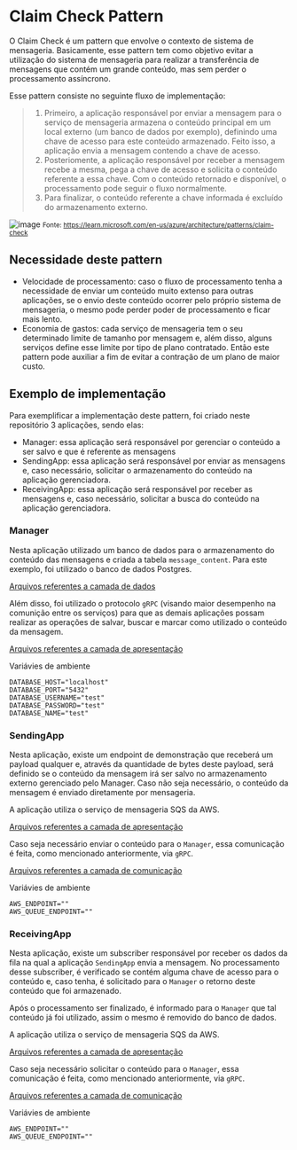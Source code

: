 # Claim Check Pattern
O Claim Check é um pattern que envolve o contexto de sistema de mensageria. Basicamente, esse pattern tem como objetivo evitar a utilização do sistema de mensageria para realizar a transferência de mensagens que contém um grande conteúdo, mas sem perder o processamento assíncrono.

Esse pattern consiste no seguinte fluxo de implementação:
> 1. Primeiro, a aplicação responsável por enviar a mensagem para o serviço de mensageria armazena o conteúdo principal em um local externo (um banco de dados por exemplo), definindo uma chave de acesso para este conteúdo armazenado. Feito isso, a aplicação envia a mensagem contendo a chave de acesso.
> 2. Posteriomente, a aplicação responsável por receber a mensagem recebe a mesma, pega a chave de acesso e solicita o conteúdo referente a essa chave. Com o conteúdo retornado e disponível, o processamento pode seguir o fluxo normalmente.
> 3. Para finalizar, o conteúdo referente a chave informada é excluído do armazenamento externo.

![image](https://github.com/martineli17/pattern-claim-check/assets/50757499/bafa89b5-7b7a-46fb-a57e-9ce95b86cfdc)
<small>Fonte: https://learn.microsoft.com/en-us/azure/architecture/patterns/claim-check</small>

## Necessidade deste pattern
- Velocidade de processamento: caso o fluxo de processamento tenha a necessidade de enviar um conteúdo muito extenso para outras aplicações, se o envio deste conteúdo ocorrer pelo próprio sistema de mensageria, o mesmo pode perder poder de processamento e ficar mais lento.
- Economia de gastos: cada serviço de mensageria tem o seu determinado limite de tamanho por mensagem e, além disso, alguns serviços define esse limite por tipo de plano contratado. Então este pattern pode auxiliar a fim de evitar a contração de um plano de maior custo.

## Exemplo de implementação
Para exemplificar a implementação deste pattern, foi criado neste repositório 3 aplicações, sendo elas:
- Manager: essa aplicação será responsável por gerenciar o conteúdo a ser salvo e que é referente as mensagens
- SendingApp: essa aplicação será responsável por enviar as mensagens e, caso necessário, solicitar o armazenamento do conteúdo na aplicação gerenciadora.
- ReceivingApp: essa aplicação será responsável por receber as mensagens e, caso necessário, solicitar a busca do conteúdo na aplicação gerenciadora.

### Manager
Nesta aplicação utilizado um banco de dados para o armazenamento do conteúdo das mensagens e criada a tabela `message_content`. Para este exemplo, foi utilizado o banco de dados Postgres.

[Arquivos referentes a camada de dados](https://github.com/martineli17/pattern-claim-check/tree/master/manager/src/infra/data)

Além disso, foi utilizado o protocolo `gRPC` (visando maior desempenho na comunição entre os serviços) para que as demais aplicações possam realizar as operações de salvar, buscar e marcar como utilizado o conteúdo da mensagem.

[Arquivos referentes a camada de apresentação](https://github.com/martineli17/pattern-claim-check/tree/master/manager/src/apresentation/grpc)

Variávies de ambiente
```
DATABASE_HOST="localhost"
DATABASE_PORT="5432"
DATABASE_USERNAME="test"
DATABASE_PASSWORD="test"
DATABASE_NAME="test"
```

### SendingApp
Nesta aplicação, existe um endpoint de demonstração que receberá um payload qualquer e, através da quantidade de bytes deste payload, será definido se o conteúdo da mensagem irá ser salvo no armazenamento externo gerenciado pelo Manager. Caso não seja necessário, o conteúdo da mensagem é enviado diretamente por mensageria.

A aplicação utiliza o serviço de mensageria SQS da AWS.

[Arquivos referentes a camada de apresentação](https://github.com/martineli17/pattern-claim-check/tree/master/sending-app/src/apresentation/controllers)

Caso seja necessário enviar o conteúdo para o `Manager`, essa comunicação é feita, como mencionado anteriormente, via `gRPC`.

[Arquivos referentes a camada de comunicação](https://github.com/martineli17/pattern-claim-check/tree/master/sending-app/src/infra/integrations/message-content)

Variávies de ambiente
```
AWS_ENDPOINT=""
AWS_QUEUE_ENDPOINT=""
```

### ReceivingApp
Nesta aplicação, existe um subscriber responsável por receber os dados da fila na qual a aplicação `SendingApp` envia a mensagem. No processamento desse subscriber, é verificado se contém alguma chave de acesso para o conteúdo e, caso tenha, é solicitado para o `Manager` o retorno deste conteúdo que foi armazenado.

Após o processamento ser finalizado, é informado para o `Manager` que tal conteúdo já foi utilizado, assim o mesmo é removido do banco de dados.

A aplicação utiliza o serviço de mensageria SQS da AWS. 

[Arquivos referentes a camada de apresentação](https://github.com/martineli17/pattern-claim-check/tree/master/receiving-app/src/apresentation/broker-subscribers)

Caso seja necessário solicitar o conteúdo para o `Manager`, essa comunicação é feita, como mencionado anteriormente, via `gRPC`.

[Arquivos referentes a camada de comunicação](https://github.com/martineli17/pattern-claim-check/tree/master/receiving-app/src/infra/integrations/message-content)

Variávies de ambiente
```
AWS_ENDPOINT=""
AWS_QUEUE_ENDPOINT=""
```
